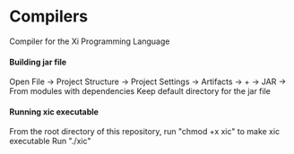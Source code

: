 # Compilers
Compiler for the Xi Programming Language
#### Building jar file
Open File -> Project Structure -> Project Settings -> Artifacts -> + -> JAR -> From modules with dependencies
Keep default directory for the jar file
#### Running xic executable
From the root directory of this repository, run "chmod +x xic" to make xic executable
Run "./xic"
